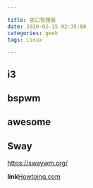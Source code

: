 ```yaml
---

title: 窗口管理器
date: 2020-02-15 02:35:08
categories: geek
tags: Linux

---
```


## i3

## bspwm

## awesome

## Sway

https://swaywm.org/

**link**[Howtoing.com](https://www.howtoing.com/best-tiling-window-managers-for-linux)
